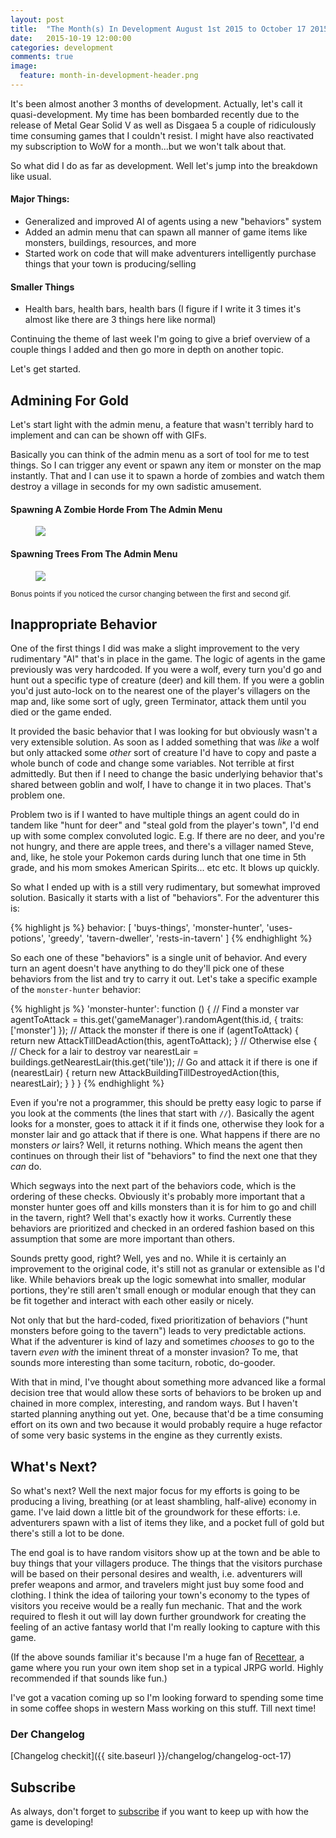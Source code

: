 ```yaml
---
layout: post
title:  "The Month(s) In Development August 1st 2015 to October 17 2015"
date:   2015-10-19 12:00:00
categories: development
comments: true
image:
  feature: month-in-development-header.png
---
```


It's been almost another 3 months of development. Actually, let's call it quasi-development. My time has been bombarded recently due to the release of Metal Gear Solid V as well as Disgaea 5 a couple of ridiculously time consuming games that I couldn't resist. I might have also reactivated my subscription to WoW for a month...but we won't talk about that.

So what did I do as far as development. Well let's jump into the breakdown like usual.

#### Major Things:

* Generalized and improved AI of agents using a new "behaviors" system
* Added an admin menu that can spawn all manner of game items like monsters, buildings, resources, and more
* Started work on code that will make adventurers intelligently purchase things that your town is producing/selling

#### Smaller Things

* Health bars, health bars, health bars (I figure if I write it 3 times it's almost like there are 3 things here like normal)

Continuing the theme of last week I'm going to give a brief overview of a couple things I added and then go more in depth on another topic.

Let's get started.

## Admining For Gold

Let's start light with the admin menu, a feature that wasn't terribly hard to implement and can can be shown off with GIFs.

Basically you can think of the admin menu as a sort of tool for me to test things. So I can trigger any event or spawn any item or monster on the map instantly. That and I can use it to spawn a horde of zombies and watch them destroy a village in seconds for my own sadistic amusement.

#### Spawning A Zombie Horde From The Admin Menu
<figure>
  <a href="http://i.imgur.com/ogYl51q.gif">
    <img src="http://i.imgur.com/ogYl51q.gif"/>
  </a>
</figure>

#### Spawning Trees From The Admin Menu
<figure>
  <a href="http://i.imgur.com/oLyPOPN.gif">
    <img src="http://i.imgur.com/oLyPOPN.gif"/>
  </a>
</figure>
<small>Bonus points if you noticed the cursor changing between the first and second gif.</small>

## Inappropriate Behavior

One of the first things I did was make a slight improvement to the very rudimentary "AI" that's in place in the game. The logic of agents in the game previously was very hardcoded. If you were a wolf, every turn you'd go and hunt out a specific type of creature (deer) and kill them. If you were a goblin you'd just auto-lock on to the nearest one of the player's villagers on the map and, like some sort of ugly, green Terminator, attack them until you died or the game ended.

It provided the basic behavior that I was looking for but obviously wasn't a very extensible solution. As soon as I added something that was *like* a wolf but only attacked some *other* sort of creature I'd have to copy and paste a whole bunch of code and change some variables. Not terrible at first admittedly. But then if I need to change the basic underlying behavior that's shared between goblin and wolf, I have to change it in two places. That's problem one.

Problem two is if I wanted to have multiple things an agent could do in tandem like "hunt for deer" and "steal gold from the player's town", I'd end up with some complex convoluted logic. E.g. If there are no deer, and you're not hungry, and there are apple trees, and there's a villager named Steve, and, like, he stole your Pokemon cards during lunch that one time in 5th grade, and his mom smokes American Spirits... etc etc. It blows up quickly.

So what I ended up with is a still very rudimentary, but somewhat improved solution. Basically it starts with a list of "behaviors". For the adventurer this is:

{% highlight js %}
behavior: [
	'buys-things',
	'monster-hunter',
	'uses-potions',
	'greedy',
	'tavern-dweller',
	'rests-in-tavern'
]
{% endhighlight %}

So each one of these "behaviors" is a single unit of behavior. And every turn an agent doesn't have anything to do they'll pick one of these behaviors from the list and try to carry it out. Let's take a specific example of the `monster-hunter` behavior:

{% highlight js %}
'monster-hunter': function () {
	// Find a monster
	var agentToAttack = this.get('gameManager').randomAgent(this.id, {
		traits: ['monster']
	});
	// Attack the monster if there is one
	if (agentToAttack) {
		return new AttackTillDeadAction(this, agentToAttack);
	}
	// Otherwise
	else {
		// Check for a lair to destroy
		var nearestLair = buildings.getNearestLair(this.get('tile'));
		// Go and attack it if there is one
		if (nearestLair) {
			return new AttackBuildingTillDestroyedAction(this, nearestLair);
		}
	}
}
{% endhighlight %}

Even if you're not a programmer, this should be pretty easy logic to parse if you look at the comments (the lines that start with `//`). Basically the agent looks for a monster, goes to attack it if it finds one, otherwise they look for a monster lair and go attack that if there is one. What happens if there are no monsters *or* lairs? Well, it returns nothing. Which means the agent then continues on through their list of "behaviors" to find the next one that they *can* do.

Which segways into the next part of the behaviors code, which is the ordering of these checks. Obviously it's probably more important that a monster hunter goes off and kills monsters than it is for him to go and chill in the tavern, right? Well that's exactly how it works. Currently these behaviors are prioritized and checked in an ordered fashion based on this assumption that some are more important than others.

Sounds pretty good, right? Well, yes and no. While it is certainly an improvement to the original code, it's still not as granular or extensible as I'd like. While behaviors break up the logic somewhat into smaller, modular portions, they're still aren't small enough or modular enough that they can be fit together and interact with each other easily or nicely.

Not only that but the hard-coded, fixed prioritization of behaviors ("hunt monsters before going to the tavern") leads to very predictable actions. What if the adventurer is kind of lazy and sometimes *chooses* to go to the tavern *even with* the iminent threat of a monster invasion? To me, that sounds more interesting than some taciturn, robotic, do-gooder. 

With that in mind, I've thought about something more advanced like a formal decision tree that would allow these sorts of behaviors to be broken up and chained in more complex, interesting, and random ways. But I haven't started planning anything out yet. One, because that'd be a time consuming effort on its own and two because it would probably require a huge refactor of some very basic systems in the engine as they currently exists.

## What's Next?

So what's next? Well the next major focus for my efforts is going to be producing a living, breathing (or at least shambling, half-alive) economy in game. I've laid down a little bit of the groundwork for these efforts: i.e. adventurers spawn with a list of items they like, and a pocket full of gold but there's still a lot to be done.

The end goal is to have random visitors show up at the town and be able to buy things that your villagers produce. The things that the visitors purchase will be based on their personal desires and wealth, i.e. adventurers will prefer weapons and armor, and travelers might just buy some food and clothing. I think the idea of tailoring your town's economy to the types of visitors you receive would be a really fun mechanic. That and the work required to flesh it out will lay down further groundwork for creating the feeling of an active fantasy world that I'm really looking to capture with this game.

(If the above sounds familiar it's because I'm a huge fan of [Recettear](http://store.steampowered.com/app/70400/), a game where you run your own item shop set in a typical JRPG world. Highly recommended if that sounds like fun.)

I've got a vacation coming up so I'm looking forward to spending some time in some coffee shops in western Mass working on this stuff. Till next time!

### Der Changelog

[Changelog checkit]({{ site.baseurl }}/changelog/changelog-oct-17)

## Subscribe

As always, don't forget to <a href="/ripple/subscribe">subscribe</a> if you want to keep up with how the game is developing!
